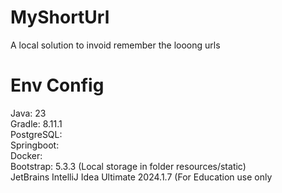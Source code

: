 # MyShortUrl
A local solution to invoid remember the looong urls
# Env Config
Java: 23  
Gradle: 8.11.1  
PostgreSQL:  
Springboot:  
Docker:  
Bootstrap: 5.3.3 (Local storage in folder resources/static)  
JetBrains IntelliJ Idea Ultimate 2024.1.7 (For Education use only  
